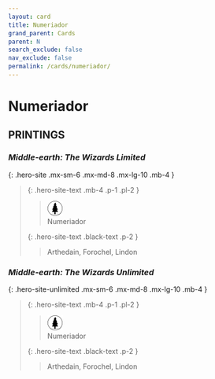 ```yaml
---
layout: card
title: Numeriador
grand_parent: Cards
parent: N
search_exclude: false
nav_exclude: false
permalink: /cards/numeriador/
---
```


# Numeriador


## PRINTINGS


### _Middle-earth: The Wizards Limited_

{: .hero-site .mx-sm-6 .mx-md-8 .mx-lg-10 .mb-4 }
> {: .hero-site-text .mb-4 .p-1 .pl-2 }
> > <div class="card-mp"><img src="/assets/images/wilderness.svg"></div>
> > <div class="character-card-name">Numeriador</div>
>
> {: .hero-site-text .black-text .p-2 }
> > Arthedain, Forochel, Lindon 
> 

### _Middle-earth: The Wizards Unlimited_

{: .hero-site-unlimited .mx-sm-6 .mx-md-8 .mx-lg-10 .mb-4 }
> {: .hero-site-text .mb-4 .p-1 .pl-2 }
> > <div class="card-mp"><img src="/assets/images/wilderness.svg"></div>
> > <div class="character-card-name">Numeriador</div>
>
> {: .hero-site-text .black-text .p-2 }
> > Arthedain, Forochel, Lindon 
> 
